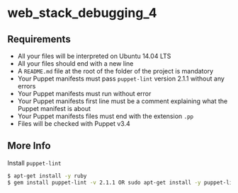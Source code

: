 # web_stack_debugging_4

## Requirements

- All your files will be interpreted on Ubuntu 14.04 LTS
- All your files should end with a new line
- A `README.md` file at the root of the folder of the project is mandatory
- Your Puppet manifests must pass `puppet-lint` version 2.1.1 without any errors
- Your Puppet manifests must run without error
- Your Puppet manifests first line must be a comment explaining what the Puppet manifest is about
- Your Puppet manifests files must end with the extension `.pp`
- Files will be checked with Puppet v3.4

## More Info
Install `puppet-lint`

```bash
$ apt-get install -y ruby
$ gem install puppet-lint -v 2.1.1 OR sudo apt-get install -y puppet-lint
```
